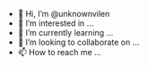 - 👋 Hi, I’m @unknownvilen
- 👀 I’m interested in ...
- 🌱 I’m currently learning ...
- 💞️ I’m looking to collaborate on ...
- 📫 How to reach me ...

<!---
unknownvilen/unknownvilen is a ✨ special ✨ repository because its `README.md` (this file) appears on your GitHub profile.
You can click the Preview link to take a look at your changes.
--->
